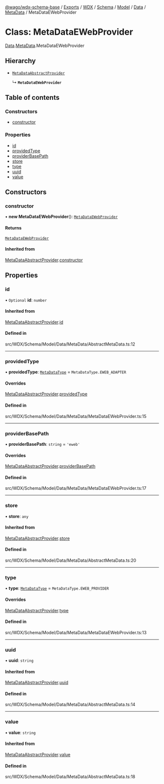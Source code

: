 [@wago/wdx-schema-base](../README.md) / [Exports](../modules.md) / [WDX](../modules/WDX.md) / [Schema](../modules/WDX.Schema.md) / [Model](../modules/WDX.Schema.Model.md) / [Data](../modules/WDX.Schema.Model.Data.md) / [MetaData](../modules/WDX.Schema.Model.Data.MetaData.md) / MetaDataEWebProvider

# Class: MetaDataEWebProvider

[Data](../modules/WDX.Schema.Model.Data.md).[MetaData](../modules/WDX.Schema.Model.Data.MetaData.md).MetaDataEWebProvider

## Hierarchy

- [`MetaDataAbstractProvider`](WDX.Schema.Model.Data.MetaData.MetaDataAbstractProvider.md)

  ↳ **`MetaDataEWebProvider`**

## Table of contents

### Constructors

- [constructor](WDX.Schema.Model.Data.MetaData.MetaDataEWebProvider.md#constructor)

### Properties

- [id](WDX.Schema.Model.Data.MetaData.MetaDataEWebProvider.md#id)
- [providedType](WDX.Schema.Model.Data.MetaData.MetaDataEWebProvider.md#providedtype)
- [providerBasePath](WDX.Schema.Model.Data.MetaData.MetaDataEWebProvider.md#providerbasepath)
- [store](WDX.Schema.Model.Data.MetaData.MetaDataEWebProvider.md#store)
- [type](WDX.Schema.Model.Data.MetaData.MetaDataEWebProvider.md#type)
- [uuid](WDX.Schema.Model.Data.MetaData.MetaDataEWebProvider.md#uuid)
- [value](WDX.Schema.Model.Data.MetaData.MetaDataEWebProvider.md#value)

## Constructors

### constructor

• **new MetaDataEWebProvider**(): [`MetaDataEWebProvider`](WDX.Schema.Model.Data.MetaData.MetaDataEWebProvider.md)

#### Returns

[`MetaDataEWebProvider`](WDX.Schema.Model.Data.MetaData.MetaDataEWebProvider.md)

#### Inherited from

[MetaDataAbstractProvider](WDX.Schema.Model.Data.MetaData.MetaDataAbstractProvider.md).[constructor](WDX.Schema.Model.Data.MetaData.MetaDataAbstractProvider.md#constructor)

## Properties

### id

• `Optional` **id**: `number`

#### Inherited from

[MetaDataAbstractProvider](WDX.Schema.Model.Data.MetaData.MetaDataAbstractProvider.md).[id](WDX.Schema.Model.Data.MetaData.MetaDataAbstractProvider.md#id)

#### Defined in

src/WDX/Schema/Model/Data/MetaData/AbstractMetaData.ts:12

___

### providedType

• **providedType**: [`MetaDataType`](../enums/WDX.Schema.Model.Data.MetaData.MetaDataType.md) = `MetaDataType.EWEB_ADAPTER`

#### Overrides

[MetaDataAbstractProvider](WDX.Schema.Model.Data.MetaData.MetaDataAbstractProvider.md).[providedType](WDX.Schema.Model.Data.MetaData.MetaDataAbstractProvider.md#providedtype)

#### Defined in

src/WDX/Schema/Model/Data/MetaData/MetaDataEWebProvider.ts:15

___

### providerBasePath

• **providerBasePath**: `string` = `'eweb'`

#### Overrides

[MetaDataAbstractProvider](WDX.Schema.Model.Data.MetaData.MetaDataAbstractProvider.md).[providerBasePath](WDX.Schema.Model.Data.MetaData.MetaDataAbstractProvider.md#providerbasepath)

#### Defined in

src/WDX/Schema/Model/Data/MetaData/MetaDataEWebProvider.ts:17

___

### store

• **store**: `any`

#### Inherited from

[MetaDataAbstractProvider](WDX.Schema.Model.Data.MetaData.MetaDataAbstractProvider.md).[store](WDX.Schema.Model.Data.MetaData.MetaDataAbstractProvider.md#store)

#### Defined in

src/WDX/Schema/Model/Data/MetaData/AbstractMetaData.ts:20

___

### type

• **type**: [`MetaDataType`](../enums/WDX.Schema.Model.Data.MetaData.MetaDataType.md) = `MetaDataType.EWEB_PROVIDER`

#### Overrides

[MetaDataAbstractProvider](WDX.Schema.Model.Data.MetaData.MetaDataAbstractProvider.md).[type](WDX.Schema.Model.Data.MetaData.MetaDataAbstractProvider.md#type)

#### Defined in

src/WDX/Schema/Model/Data/MetaData/MetaDataEWebProvider.ts:13

___

### uuid

• **uuid**: `string`

#### Inherited from

[MetaDataAbstractProvider](WDX.Schema.Model.Data.MetaData.MetaDataAbstractProvider.md).[uuid](WDX.Schema.Model.Data.MetaData.MetaDataAbstractProvider.md#uuid)

#### Defined in

src/WDX/Schema/Model/Data/MetaData/AbstractMetaData.ts:14

___

### value

• **value**: `string`

#### Inherited from

[MetaDataAbstractProvider](WDX.Schema.Model.Data.MetaData.MetaDataAbstractProvider.md).[value](WDX.Schema.Model.Data.MetaData.MetaDataAbstractProvider.md#value)

#### Defined in

src/WDX/Schema/Model/Data/MetaData/AbstractMetaData.ts:18
